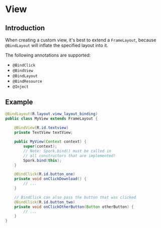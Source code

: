 # View

## Introduction

When creating a custom view, it's best to extend a `FrameLayout`, because `@BindLayout` will inflate the specified layout into it.

The following annotations are supported:

 - `@BindClick`
 - `@BindView`
 - `@BindLayout`
 - `@BindResource`
 - `@Inject`

## Example

```java
@BindLayout(R.layout.view_layout_binding)
public class MyView extends FrameLayout {
	
	@BindView(R.id.textview)
	private TextView textView;

	public MyView(Context context) {
		super(context);
		// Note: Spork.bind() must be called in 
		// all constructors that are implemented!
		Spork.bind(this);
	}

	@BindClick(R.id.button_one)
	private void onClickDownload() {
		// ...
	}

	// BindClick can also pass the button that was clicked
	@BindClick(R.id.button_two)
	private void onClickOtherButton(Button otherButton) {
		// ...
	}
}
```